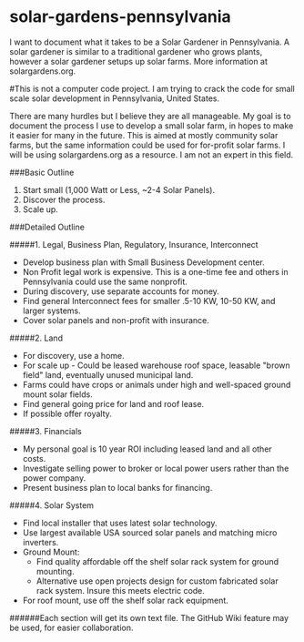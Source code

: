 solar-gardens-pennsylvania
==========================

I want to document what it takes to be a Solar Gardener in Pennsylvania.  A solar gardener is similar to a traditional gardener who grows plants, however a solar gardener setups up solar farms.  More information at solargardens.org.



#This is not a computer code project.  I am trying to crack the code for small scale solar development in Pennsylvania, United States.

There are many hurdles but I believe they are all manageable.  My goal is to document the process I use to develop a small solar farm, in hopes to make it easier for many in the future.  This is aimed at mostly community solar farms, but the same information could be used for for-profit solar farms.  I will be using solargardens.org as a resource.  I am not an expert in this field.


###Basic Outline

1. Start small (1,000 Watt or Less, ~2-4 Solar Panels).  
2. Discover the process.  
3.  Scale up.

###Detailed Outline


#####1. Legal, Business Plan, Regulatory, Insurance, Interconnect

- Develop business plan with Small Business Development center.
- Non Profit legal work is expensive.  This is a one-time fee and others in Pennsylvania could use the same nonprofit.
- During discovery, use separate accounts for money.  
- Find general Interconnect fees for smaller .5-10 KW, 10-50 KW, and larger systems.
- Cover solar panels and non-profit with insurance.

#####2. Land

- For discovery, use a home.
- For scale up - Could be leased warehouse roof space, leasable "brown field" land, eventually unused municipal land.  
- Farms could have crops or animals under high and well-spaced ground mount solar fields.
- Find general going price for land and roof lease.
- If possible offer royalty.

#####3. Financials

- My personal goal is 10 year ROI including leased land and all other costs.
- Investigate selling power to broker or local power users rather than the power company.
- Present business plan to local banks for financing.

#####4. Solar System

- Find local installer that uses latest solar technology.
- Use largest available USA sourced solar panels and matching micro inverters.
- Ground Mount:
	- Find quality affordable off the shelf solar rack system for ground mounting.  
	- Alternative use open projects design for custom fabricated solar rack system.  Insure this meets electric code.
- For roof mount, use off the shelf solar rack equipment.


######Each section will get its own text file.  The GitHub Wiki feature may be used, for easier collaboration.
